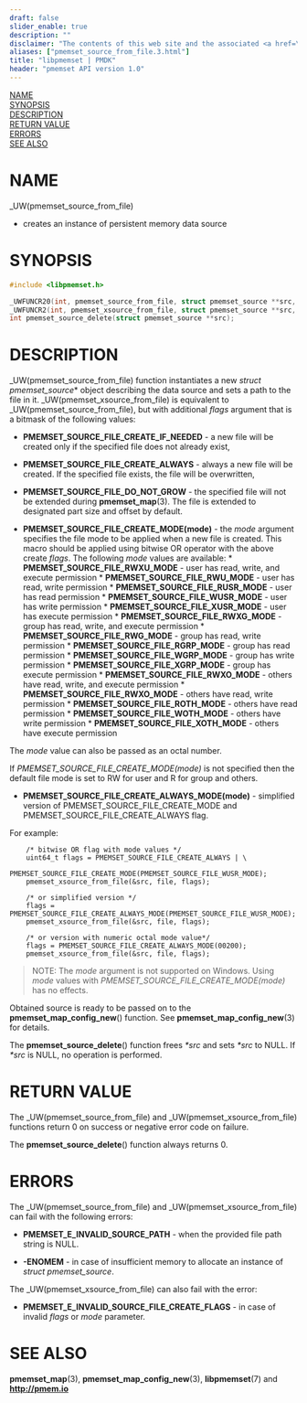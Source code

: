 ```yaml
---
draft: false
slider_enable: true
description: ""
disclaimer: "The contents of this web site and the associated <a href=\"https://github.com/pmem\">GitHub repositories</a> are BSD-licensed open source."
aliases: ["pmemset_source_from_file.3.html"]
title: "libpmemset | PMDK"
header: "pmemset API version 1.0"
---
```


[comment]: <> (SPDX-License-Identifier: BSD-3-Clause)
[comment]: <> (Copyright 2020-2021, Intel Corporation)

[comment]: <> (pmemset_source_from_file.3 -- man page for pmemset_source_from_file)

[NAME](#name)<br />
[SYNOPSIS](#synopsis)<br />
[DESCRIPTION](#description)<br />
[RETURN VALUE](#return-value)<br />
[ERRORS](#errors)<br />
[SEE ALSO](#see-also)<br />

# NAME #

_UW(pmemset_source_from_file)
- creates an instance of persistent memory data source

# SYNOPSIS #

```c
#include <libpmemset.h>

_UWFUNCR20(int, pmemset_source_from_file, struct pmemset_source **src, *file)
_UWFUNCR2(int, pmemset_xsource_from_file, struct pmemset_source **src, *file, uint64_t flags)
int pmemset_source_delete(struct pmemset_source **src);

```

# DESCRIPTION #

_UW(pmemset_source_from_file) function instantiates a new *struct pmemset_source** object
describing the data source and sets a path to the file in it.
_UW(pmemset_xsource_from_file) is equivalent to _UW(pmemset_source_from_file), but with
additional *flags* argument that is a bitmask of the following values:

* **PMEMSET_SOURCE_FILE_CREATE_IF_NEEDED** - a new file will be created only if the specified file does not already exist,

* **PMEMSET_SOURCE_FILE_CREATE_ALWAYS** - always a new file will be created. If the specified file exists, the file will be overwritten,

* **PMEMSET_SOURCE_FILE_DO_NOT_GROW** - the specified file will not be extended during **pmemset_map**(3). The file is extended to
designated part size and offset by default.

* **PMEMSET_SOURCE_FILE_CREATE_MODE(mode)** - the *mode* argument specifies the file mode to be
        applied when a new file is created. This macro should be applied using bitwise OR operator with the above create *flags*.
        The following *mode* values are available:
        * **PMEMSET_SOURCE_FILE_RWXU_MODE** - user has read, write, and execute permission
        * **PMEMSET_SOURCE_FILE_RWU_MODE** - user has read, write permission
        * **PMEMSET_SOURCE_FILE_RUSR_MODE** - user has read permission
        * **PMEMSET_SOURCE_FILE_WUSR_MODE** - user has write permission
        * **PMEMSET_SOURCE_FILE_XUSR_MODE** - user has execute permission
        * **PMEMSET_SOURCE_FILE_RWXG_MODE** - group has read, write, and execute permission
        * **PMEMSET_SOURCE_FILE_RWG_MODE** - group has read, write permission
        * **PMEMSET_SOURCE_FILE_RGRP_MODE** - group has read permission
        * **PMEMSET_SOURCE_FILE_WGRP_MODE** - group has write permission
        * **PMEMSET_SOURCE_FILE_XGRP_MODE** - group has execute permission
        * **PMEMSET_SOURCE_FILE_RWXO_MODE** - others have read, write, and execute permission
        * **PMEMSET_SOURCE_FILE_RWXO_MODE** - others have read, write permission
        * **PMEMSET_SOURCE_FILE_ROTH_MODE** - others have read permission
        * **PMEMSET_SOURCE_FILE_WOTH_MODE** - others have write permission
        * **PMEMSET_SOURCE_FILE_XOTH_MODE** - others have execute permission

The *mode* value can also be passed as an octal number.

If *PMEMSET_SOURCE_FILE_CREATE_MODE(mode)* is not specified then the default file mode is set
to RW for user and R for group and others.

* **PMEMSET_SOURCE_FILE_CREATE_ALWAYS_MODE(mode)** - simplified version of PMEMSET_SOURCE_FILE_CREATE_MODE and
        PMEMSET_SOURCE_FILE_CREATE_ALWAYS flag.

For example:
```
    /* bitwise OR flag with mode values */
	uint64_t flags = PMEMSET_SOURCE_FILE_CREATE_ALWAYS | \
		PMEMSET_SOURCE_FILE_CREATE_MODE(PMEMSET_SOURCE_FILE_WUSR_MODE);
	pmemset_xsource_from_file(&src, file, flags);

    /* or simplified version */
    flags = PMEMSET_SOURCE_FILE_CREATE_ALWAYS_MODE(PMEMSET_SOURCE_FILE_WUSR_MODE);
    pmemset_xsource_from_file(&src, file, flags);

    /* or version with numeric octal mode value*/
    flags = PMEMSET_SOURCE_FILE_CREATE_ALWAYS_MODE(00200);
    pmemset_xsource_from_file(&src, file, flags);
```

>NOTE: The *mode* argument is not supported on Windows.
Using *mode* values with *PMEMSET_SOURCE_FILE_CREATE_MODE(mode)* has no effects.

Obtained source is ready to be passed on to the **pmemset_map_config_new**() function.
See **pmemset_map_config_new**(3) for details.

The **pmemset_source_delete**() function frees *\*src* and sets *\*src* to NULL. If *\*src* is NULL, no operation is performed.

# RETURN VALUE #

The _UW(pmemset_source_from_file) and _UW(pmemset_xsource_from_file) functions
return 0 on success or negative error code on failure.

The **pmemset_source_delete**() function always returns 0.

# ERRORS #

The _UW(pmemset_source_from_file) and _UW(pmemset_xsource_from_file) can fail
with the following errors:

* **PMEMSET_E_INVALID_SOURCE_PATH** - when the provided file path string is NULL.

* **-ENOMEM** - in case of insufficient memory to allocate an instance
of *struct pmemset_source*.

The _UW(pmemset_xsource_from_file) can also fail with the error:

* **PMEMSET_E_INVALID_SOURCE_FILE_CREATE_FLAGS** - in case of invalid *flags* or *mode*
parameter.

# SEE ALSO #

**pmemset_map**(3), **pmemset_map_config_new**(3),
**libpmemset**(7) and **<http://pmem.io>**
